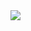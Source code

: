 <a href="https://github.com/frankiemutiso/">
  <img align="center" src="https://github-readme-stats.vercel.app/api/top-langs/?username=frankiemutiso&show_icons=true&theme=tokyonight&layout=compact" />
</a>
